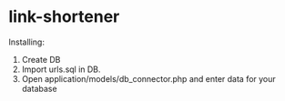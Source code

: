 # link-shortener
Installing:
1. Create DB
2. Import urls.sql in DB.
3. Open application/models/db_connector.php and enter data for your database
